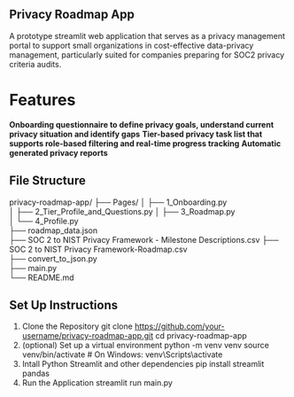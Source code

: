 ## Privacy Roadmap App

A prototype streamlit web application that serves as a privacy management portal to support small organizations in cost-effective data-privacy management, particularly suited for companies preparing for SOC2 privacy criteria audits.

# Features
**Onboarding questionnaire to define privacy goals, understand current privacy situation and identify gaps**
**Tier-based privacy task list that supports role-based filtering and real-time progress tracking**
**Automatic generated privacy reports**

## File Structure
privacy-roadmap-app/
├── Pages/
│   ├── 1_Onboarding.py                
│   ├── 2_Tier_Profile_and_Questions.py 
│   ├── 3_Roadmap.py                  
│   └── 4_Profile.py                  
├── roadmap_data.json                  
├── SOC 2 to NIST Privacy Framework - Milestone Descriptions.csv 
├── SOC 2 to NIST Privacy Framework-Roadmap.csv       
├── convert_to_json.py               
├── main.py                           
└── README.md                        

## Set Up Instructions
1. Clone the Repository 
git clone https://github.com/your-username/privacy-roadmap-app.git
cd privacy-roadmap-app
2. (optional) Set up a virtual environment
python -m venv venv
source venv/bin/activate  # On Windows: venv\Scripts\activate
3. Intall Python Streamlit and other dependencies
pip install streamlit pandas
4. Run the Application
streamlit run main.py


